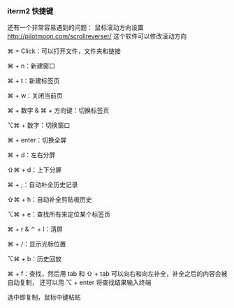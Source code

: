 ### iterm2 快捷键

还有一个非常容易遇到的问题： 鼠标滚动方向设置  http://pilotmoon.com/scrollreverser/  这个软件可以修改滚动方向

> 
  ⌘ + Click：可以打开文件，文件夹和链接

  ⌘ + n：新建窗口

  ⌘ + t：新建标签页

  ⌘ + w：关闭当前页

  ⌘ + 数字 & ⌘ + 方向键：切换标签页

  ⌥⌘ + 数字：切换窗口

  ⌘ + enter：切换全屏

  ⌘ + d：左右分屏

  ⇧⌘ + d：上下分屏

  ⌘ + ;：自动补全历史记录

  ⇧⌘ + h：自动补全剪贴板历史

  ⌥⌘ + e：查找所有来定位某个标签页

  ⌘ + r & ⌃ + l：清屏

  ⌘ + /：显示光标位置

  ⌥⌘ + b：历史回放

  ⌘ + f：查找，然后用 tab 和 ⇧ + tab 可以向右和向左补全，补全之后的内容会被自动复制， 还可以用 ⌥ + enter 将查找结果输入终端

  选中即复制，鼠标中键粘贴

